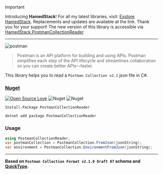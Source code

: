 > [!IMPORTANT] 
> Introducing **HamedStack**! For all my latest libraries, visit: [Explore HamedStack](https://github.com/HamedStack). Replacements and updates are available at the link. Thank you for your support! The new version of this library is accessible via [HamedStack.PostmanCollectionReader](https://github.com/HamedStack/HamedStack.PostmanCollectionReader)
---

![postman](https://user-images.githubusercontent.com/8418700/159980759-b9a94b90-5b9c-4745-878a-b2615ad17eff.png)

> Postman is an API platform for building and using APIs. Postman simplifies each step of the API lifecycle and streamlines collaboration so you can create better APIs—faster.

This library helps you to read a `Postman Collection v2.1` json file in C#.

### [Nuget](https://www.nuget.org/packages/PostmanCollectionReader)

[![Open Source Love](https://badges.frapsoft.com/os/mit/mit.svg?v=102)](https://opensource.org/licenses/MIT)
![Nuget](https://img.shields.io/nuget/v/PostmanCollectionReader)
![Nuget](https://img.shields.io/nuget/dt/PostmanCollectionReader)


```
Install-Package PostmanCollectionReader

dotnet add package PostmanCollectionReader
```

### Usage

```cs
using PostmanCollectionReader;
var postmanCollection = PostmanCollection.FromJson(jsonString);
var environment = PostmanCollection.EnvironmentFromJson(jsonString);
```

---
**Based on `Postman Collection Format v2.1.0 Draft 07` schema and [QuickType](https://app.quicktype.io/).**

